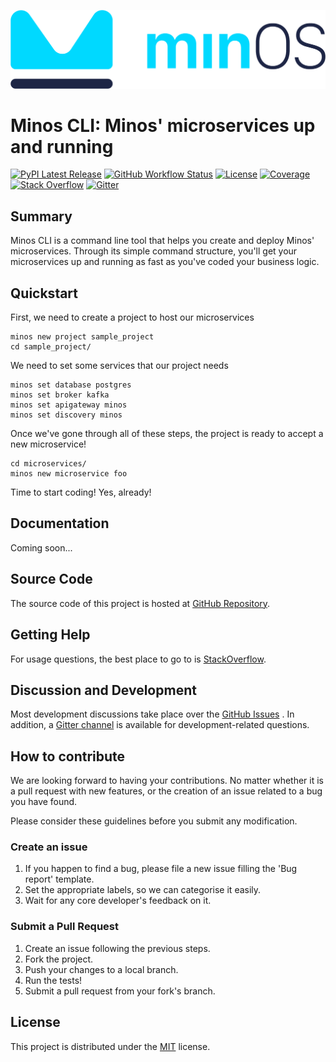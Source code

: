 <p align="center">
  <a href="http://minos.run" target="_blank"><img src="https://raw.githubusercontent.com/minos-framework/.github/main/images/logo.png" alt="Minos logo"></a>
</p>

# Minos CLI: Minos' microservices up and running

[![PyPI Latest Release](https://img.shields.io/pypi/v/minos-cli.svg?label=minos-cli)](https://pypi.org/project/minos-microservice-aggregate/)
[![GitHub Workflow Status](https://img.shields.io/github/workflow/status/minos-framework/minos-cli/pages%20build%20and%20deployment?label=docs)](https://minos-framework.github.io/minos-cli)
[![License](https://img.shields.io/github/license/minos-framework/minos-cli.svg)](https://github.com/minos-framework/minos-cli/blob/main/LICENSE)
[![Coverage](https://codecov.io/github/minos-framework/minos-cli/coverage.svg?branch=main)](https://codecov.io/gh/minos-framework/minos-cli)
[![Stack Overflow](https://img.shields.io/badge/Stack%20Overflow-Ask%20a%20question-green)](https://stackoverflow.com/questions/tagged/minos)
[![Gitter](https://badges.gitter.im/Join%20Chat.svg)](https://gitter.im/minos-framework/community)

## Summary

Minos CLI is a command line tool that helps you create and deploy Minos' microservices. Through its simple command
structure, you'll get your microservices up and running as fast as you've coded your business logic.

## Quickstart

First, we need to create a project to host our microservices

```shell
minos new project sample_project
cd sample_project/
```

We need to set some services that our project needs

```shell
minos set database postgres
minos set broker kafka
minos set apigateway minos
minos set discovery minos
```

Once we've gone through all of these steps, the project is ready to accept a new microservice!

```shell
cd microservices/
minos new microservice foo
```

Time to start coding! Yes, already!

## Documentation

Coming soon...

## Source Code

The source code of this project is hosted at [GitHub Repository](https://github.com/minos-framework/minos-cli).

## Getting Help

For usage questions, the best place to go to is [StackOverflow](https://stackoverflow.com/questions/tagged/minos).

## Discussion and Development

Most development discussions take place over the [GitHub Issues](https://github.com/minos-framework/minos-cli/issues)
. In addition, a [Gitter channel](https://gitter.im/minos-framework/community) is available for development-related
questions.

## How to contribute

We are looking forward to having your contributions. No matter whether it is a pull request with new features, or the
creation of an issue related to a bug you have found.

Please consider these guidelines before you submit any modification.

### Create an issue

1. If you happen to find a bug, please file a new issue filling the 'Bug report' template.
2. Set the appropriate labels, so we can categorise it easily.
3. Wait for any core developer's feedback on it.

### Submit a Pull Request

1. Create an issue following the previous steps.
2. Fork the project.
3. Push your changes to a local branch.
4. Run the tests!
5. Submit a pull request from your fork's branch.

## License

This project is distributed under the [MIT](https://raw.githubusercontent.com/minos-framework/minos-cli/main/LICENSE)
license.
